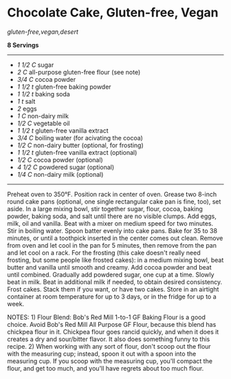 # Chocolate Cake, Gluten-free, Vegan

*gluten-free,vegan,desert*

**8 Servings**

---

- *1 1/2 C* sugar
- *2 C* all-purpose gluten-free flour (see note)
- *3/4 C* cocoa powder
- *1 1/2 t* gluten-free baking powder
- *1 1/2 t* baking soda
- *1 t* salt
- *2* eggs
- *1 C* non-dairy milk
- *1/2 C* vegetable oil
- *1 1/2 t* gluten-free vanilla extract
- *3/4 C* boiling water (for acivating the cocoa)
- *1/2 C* non-dairy butter (optional, for frosting)
- *1 1/2 t* gluten-free vanilla extract (optional)
- *1/2 C* cocoa powder (optional)
- *4 1/2 C* powdered sugar (optional)
- *1/4 C* non-dairy milk (optional)

---

Preheat oven to 350°F. Position rack in center of oven. Grease two 8-inch round
cake pans (optional, one single rectangular cake pan is fine, too), set aside.
In a large mixing bowl, stir together sugar, flour, cocoa, baking powder,
baking soda, and salt until there are no visible clumps. Add eggs, milk, oil and
vanilla. Beat with a mixer on medium speed for two minutes. Stir in boiling
water. Spoon batter evenly into cake pans. Bake for 35 to 38 minutes, or until
a toothpick inserted in the center comes out clean. Remove from oven and let
cool in the pan for 5 minutes, then remove from the pan and let cool on a rack. 
For the frosting (this cake doesn't really need frosting, but some people like
frosted cakes): in a medium mixing bowl, beat butter and vanilla until smooth
and creamy. Add cocoa powder and beat until combined. Gradually add powdered
sugar, one cup at a time. Slowly beat in milk. Beat in additional milk if
needed, to obtain desired consistency. Frost cakes. Stack them if you want, or
have two cakes. Store in an airtight container at room temperature for up to 3
days, or in the fridge for up to a week.

NOTES: 1) Flour Blend: Bob's Red Mill 1-to-1 GF Baking Flour is a good choice.
Avoid Bob's Red Mill All Purpose GF Flour, because this blend has chickpea flour
in it. Chickpea flour goes rancid quickly, and when it does it creates a dry and
sour/bitter flavor. It also does something funny to this recipe. 2) When working
with any sort of flour, don't scoop out the flour with the measuring cup;
instead, spoon it out with a spoon into the measuring cup. If you scoop with the
measuring cup, you'll compact the flour, and get too much, and you'll have
regrets about too much flour.

